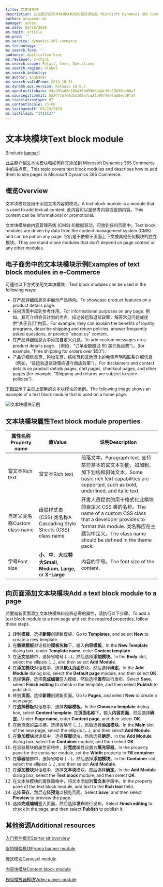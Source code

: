 ```yaml
---
title: 文本块模块
description: 此主题介绍文本块模块和如何将其添加到 Microsoft Dynamics 365 Commerce 中的站点页。
author: anupamar-ms
manager: annbe
ms.date: 05/28/2020
ms.topic: article
ms.prod: ''
ms.service: dynamics-365-commerce
ms.technology: ''
ms.search.form: ''
audience: Application User
ms.reviewer: v-chgri
ms.search.scope: Retail, Core, Operations
ms.search.region: Global
ms.search.industry: ''
ms.author: anupamar
ms.search.validFrom: 2019-10-31
ms.dyn365.ops.version: Release 10.0.5
ms.openlocfilehash: 93ad09a05d188a30b099b9a44c35e15839be80a7
ms.sourcegitcommit: b52477b7d0d52102a7ca2fb95f4ebfa30ecd9f54
ms.translationtype: HT
ms.contentlocale: zh-CN
ms.lasthandoff: 05/29/2020
ms.locfileid: "3411127"
---
```

# <a name="text-block-module"></a><span data-ttu-id="7dd36-103">文本块模块</span><span class="sxs-lookup"><span data-stu-id="7dd36-103">Text block module</span></span>


[!include [banner](includes/banner.md)]

<span data-ttu-id="7dd36-104">此主题介绍文本块模块和如何将其添加到 Microsoft Dynamics 365 Commerce 中的站点页。</span><span class="sxs-lookup"><span data-stu-id="7dd36-104">This topic covers text block modules and describes how to add them to site pages in Microsoft Dynamics 365 Commerce.</span></span>

## <a name="overview"></a><span data-ttu-id="7dd36-105">概览</span><span class="sxs-lookup"><span data-stu-id="7dd36-105">Overview</span></span>

<span data-ttu-id="7dd36-106">文本块模块是用于添加文本内容的模块。</span><span class="sxs-lookup"><span data-stu-id="7dd36-106">A text block module is a module that is used to add textual content.</span></span> <span data-ttu-id="7dd36-107">此内容可以是参考内容或促销内容。</span><span class="sxs-lookup"><span data-stu-id="7dd36-107">This content can be informational or promotional.</span></span>

<span data-ttu-id="7dd36-108">文本块模块由内容管理系统 (CMS) 的数据驱动，可放到任何页面中。</span><span class="sxs-lookup"><span data-stu-id="7dd36-108">Text block modules are driven by data from the content management system (CMS) and can be put on any page.</span></span> <span data-ttu-id="7dd36-109">它们是不依赖于页面上下文或其他任何模块的独立模块。</span><span class="sxs-lookup"><span data-stu-id="7dd36-109">They are stand-alone modules that don't depend on page context or any other modules.</span></span>

## <a name="examples-of-text-block-modules-in-e-commerce"></a><span data-ttu-id="7dd36-110">电子商务中的文本块模块示例</span><span class="sxs-lookup"><span data-stu-id="7dd36-110">Examples of text block modules in e-Commerce</span></span>

<span data-ttu-id="7dd36-111">可通过以下方式使用文本块模块：</span><span class="sxs-lookup"><span data-stu-id="7dd36-111">Text block modules can be used in the following ways:</span></span>

* <span data-ttu-id="7dd36-112">在产品详细信息页中展示产品特色。</span><span class="sxs-lookup"><span data-stu-id="7dd36-112">To showcase product features on a product details page.</span></span>
* <span data-ttu-id="7dd36-113">任何页面中起到参考作用。</span><span class="sxs-lookup"><span data-stu-id="7dd36-113">For informational purposes on any page.</span></span> <span data-ttu-id="7dd36-114">例如，其可介绍会员计划的优点，描述装运和退货政策，解答常见问题或提供“关于我们”内容。</span><span class="sxs-lookup"><span data-stu-id="7dd36-114">For example, they can explain the benefits of loyalty programs, describe shipping and return policies, answer frequently asked questions, or provide "about us" content.</span></span>
* <span data-ttu-id="7dd36-115">在产品详细信息页中添加自定义消息。</span><span class="sxs-lookup"><span data-stu-id="7dd36-115">To add custom messages on a product details page.</span></span> <span data-ttu-id="7dd36-116">（例如，“订单金额超过 50 美元免运费”）。</span><span class="sxs-lookup"><span data-stu-id="7dd36-116">(for example, "Free shipping for orders over $50").</span></span>
* <span data-ttu-id="7dd36-117">产品详细信息页、购物车页、结帐页和其他页上的免责声明和联系详细信息（例如，“装运和退货政策应遵守商店政策”）。</span><span class="sxs-lookup"><span data-stu-id="7dd36-117">For disclaimers and contact details on product details pages, cart pages, checkout pages, and other pages (for example, "Shipping and returns are subject to store policies").</span></span>

<span data-ttu-id="7dd36-118">下图显示了主页上使用的文本块模块的示例。</span><span class="sxs-lookup"><span data-stu-id="7dd36-118">The following image shows an example of a text block module that is used on a home page.</span></span>

![文本块模块示例](./media/ecommerce-textblock.PNG)

## <a name="text-block-module-properties"></a><span data-ttu-id="7dd36-120">文本块模块属性</span><span class="sxs-lookup"><span data-stu-id="7dd36-120">Text block module properties</span></span>

| <span data-ttu-id="7dd36-121">属性名称</span><span class="sxs-lookup"><span data-stu-id="7dd36-121">Property name</span></span>     | <span data-ttu-id="7dd36-122">值</span><span class="sxs-lookup"><span data-stu-id="7dd36-122">Value</span></span>                                            | <span data-ttu-id="7dd36-123">说明</span><span class="sxs-lookup"><span data-stu-id="7dd36-123">Description</span></span> |
|-------------------|--------------------------------------------------|-------------|
| <span data-ttu-id="7dd36-124">富文本</span><span class="sxs-lookup"><span data-stu-id="7dd36-124">Rich text</span></span>         | <span data-ttu-id="7dd36-125">富文本</span><span class="sxs-lookup"><span data-stu-id="7dd36-125">Rich text</span></span>                                        | <span data-ttu-id="7dd36-126">段落文本。</span><span class="sxs-lookup"><span data-stu-id="7dd36-126">Paragraph text.</span></span> <span data-ttu-id="7dd36-127">支持某些基本的富文本功能，如加粗，加下划线和斜体文本。</span><span class="sxs-lookup"><span data-stu-id="7dd36-127">Some basic rich text capabilities are supported, such as bold, underlined, and italic text.</span></span> |
| <span data-ttu-id="7dd36-128">自定义类名称</span><span class="sxs-lookup"><span data-stu-id="7dd36-128">Custom class name</span></span> | <span data-ttu-id="7dd36-129">级联样式表 (CSS) 类名称</span><span class="sxs-lookup"><span data-stu-id="7dd36-129">A Cascading Style Sheets (CSS) class name</span></span>        | <span data-ttu-id="7dd36-130">开发人员提供的用于格式化此模块的自定义 CSS 类的名称。</span><span class="sxs-lookup"><span data-stu-id="7dd36-130">The name of a custom CSS class that a developer provides to format this module.</span></span> <span data-ttu-id="7dd36-131">类名称应在主题包中定义。</span><span class="sxs-lookup"><span data-stu-id="7dd36-131">The class name should be defined in the theme pack.</span></span> |
| <span data-ttu-id="7dd36-132">字号</span><span class="sxs-lookup"><span data-stu-id="7dd36-132">Font size</span></span>         | <span data-ttu-id="7dd36-133">**小**、**中**、**大**或**特大**</span><span class="sxs-lookup"><span data-stu-id="7dd36-133">**Small**, **Medium**, **Large**, or **X-Large**</span></span> | <span data-ttu-id="7dd36-134">内容的字号。</span><span class="sxs-lookup"><span data-stu-id="7dd36-134">The font size of the content.</span></span> |

## <a name="add-a-text-block-module-to-a-page"></a><span data-ttu-id="7dd36-135">向页面添加文本块模块</span><span class="sxs-lookup"><span data-stu-id="7dd36-135">Add a text block module to a page</span></span>

<span data-ttu-id="7dd36-136">若要向新页面添加文本块模块和设置必需的属性，请执行以下步骤。</span><span class="sxs-lookup"><span data-stu-id="7dd36-136">To add a text block module to a new page and set the required properties, follow these steps.</span></span>

1. <span data-ttu-id="7dd36-137">转到**模板**，选择**新建**创建新模板。</span><span class="sxs-lookup"><span data-stu-id="7dd36-137">Go to **Templates**, and select **New** to create a new template.</span></span>
1. <span data-ttu-id="7dd36-138">在**新建模板**对话框的**模板名称**下，输入**内容模板**。</span><span class="sxs-lookup"><span data-stu-id="7dd36-138">In the **New Template** dialog box, under **Template name**, enter **Content template**.</span></span>
1. <span data-ttu-id="7dd36-139">在**正文**插槽中，选择省略号 (**...**)，然后选择**添加模块**。</span><span class="sxs-lookup"><span data-stu-id="7dd36-139">In the **Body** slot, select the ellipsis (**...**), and then select **Add Module**.</span></span>
1. <span data-ttu-id="7dd36-140">在**添加模块**对话框中，选择**默认页面**模块，然后选择**确定**。</span><span class="sxs-lookup"><span data-stu-id="7dd36-140">In the **Add Module** dialog box, select the **Default page** module, and then select **OK**.</span></span>
1. <span data-ttu-id="7dd36-141">选择**保存**，选择**完成编辑**签入模板，然后选择**发布**进行发布。</span><span class="sxs-lookup"><span data-stu-id="7dd36-141">Select **Save**, select **Finish editing** to check in the template, and then select **Publish** to publish it.</span></span>
1. <span data-ttu-id="7dd36-142">转到**页面**，选择**新建**创建新页面。</span><span class="sxs-lookup"><span data-stu-id="7dd36-142">Go to **Pages**, and select **New** to create a new page.</span></span>
1. <span data-ttu-id="7dd36-143">在**选择模板**对话框中，选择**内容模板**。</span><span class="sxs-lookup"><span data-stu-id="7dd36-143">In the **Choose a template** dialog box, select **Content template**.</span></span> <span data-ttu-id="7dd36-144">在**页面名称**下，输入**内容页面**，然后选择**确定**。</span><span class="sxs-lookup"><span data-stu-id="7dd36-144">Under **Page name**, enter **Content page**, and then select **OK**.</span></span>
1. <span data-ttu-id="7dd36-145">在新页面的**主**插槽，选择省略号 (**...**)，然后选择**添加模块**。</span><span class="sxs-lookup"><span data-stu-id="7dd36-145">In the **Main** slot of the new page, select the ellipsis (**...**), and then select **Add Module**.</span></span>
1. <span data-ttu-id="7dd36-146">在**添加模块**对话框中，选择**容器**模块，然后选择**确定**。</span><span class="sxs-lookup"><span data-stu-id="7dd36-146">In the **Add Module** dialog box, select the **Container** module, and then select **OK**.</span></span>
1. <span data-ttu-id="7dd36-147">在容器模块的属性窗格中，将**宽度**属性设置为**填充容器**。</span><span class="sxs-lookup"><span data-stu-id="7dd36-147">In the property pane for the container module, set the **Width** property to **Fill container**.</span></span>
1. <span data-ttu-id="7dd36-148">在**容器**插槽中，选择省略号 (**...**)，然后选择**添加模块**。</span><span class="sxs-lookup"><span data-stu-id="7dd36-148">In the **Container** slot, select the ellipsis (**...**), and then select **Add Module**.</span></span>
1. <span data-ttu-id="7dd36-149">在**添加模块**对话框中，选择**文本块**模块，然后选择**确定**。</span><span class="sxs-lookup"><span data-stu-id="7dd36-149">In the **Add Module** dialog box, select the **Text block** module, and then select **OK**.</span></span> 
1. <span data-ttu-id="7dd36-150">在文本块模块的属性窗格中，将文本添加到**富文本**字段中。</span><span class="sxs-lookup"><span data-stu-id="7dd36-150">In the property pane of the text block module, add text to the **Rich text** field.</span></span>
1. <span data-ttu-id="7dd36-151">选择**保存**，然后选择**预览**以预览页面。</span><span class="sxs-lookup"><span data-stu-id="7dd36-151">Select **Save**, and then select **Preview** to preview the page.</span></span>
1. <span data-ttu-id="7dd36-152">选择**完成编辑**签入页面，然后选择**发布**进行发布。</span><span class="sxs-lookup"><span data-stu-id="7dd36-152">Select **Finish editing** to check in the page, and then select **Publish** to publish it.</span></span>

## <a name="additional-resources"></a><span data-ttu-id="7dd36-153">其他资源</span><span class="sxs-lookup"><span data-stu-id="7dd36-153">Additional resources</span></span>

[<span data-ttu-id="7dd36-154">入门套件概览</span><span class="sxs-lookup"><span data-stu-id="7dd36-154">Starter kit overview</span></span>](starter-kit-overview.md)

[<span data-ttu-id="7dd36-155">促销横幅模块</span><span class="sxs-lookup"><span data-stu-id="7dd36-155">Promo banner module</span></span>](add-alert.md)

[<span data-ttu-id="7dd36-156">传送模块</span><span class="sxs-lookup"><span data-stu-id="7dd36-156">Carousel module</span></span>](add-carousel.md)

[<span data-ttu-id="7dd36-157">内容块模块</span><span class="sxs-lookup"><span data-stu-id="7dd36-157">Content block module</span></span>](add-hero-module.md)

[<span data-ttu-id="7dd36-158">视频播放器模块</span><span class="sxs-lookup"><span data-stu-id="7dd36-158">Video player module</span></span>](add-video-player.md)

